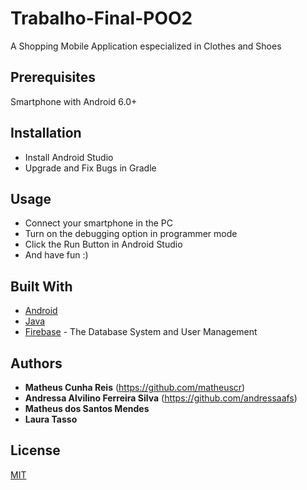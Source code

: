 # Trabalho-Final-POO2

A Shopping Mobile Application especialized in Clothes and Shoes

## Prerequisites

Smartphone with Android 6.0+

## Installation

* Install Android Studio
* Upgrade and Fix Bugs in Gradle

## Usage

* Connect your smartphone in the PC 
* Turn on the debugging option in programmer mode
* Click the Run Button in Android Studio
* And have fun :)

## Built With

* [Android](https://developer.android.com/)
* [Java](https://www.java.com/)
* [Firebase](https://firebase.google.com/) - The Database System and User Management

## Authors

* **Matheus Cunha Reis** (https://github.com/matheuscr)
* **Andressa Alvilino Ferreira Silva** (https://github.com/andressaafs)
* **Matheus dos Santos Mendes**
* **Laura Tasso**

## License
[MIT](https://choosealicense.com/licenses/mit/)
